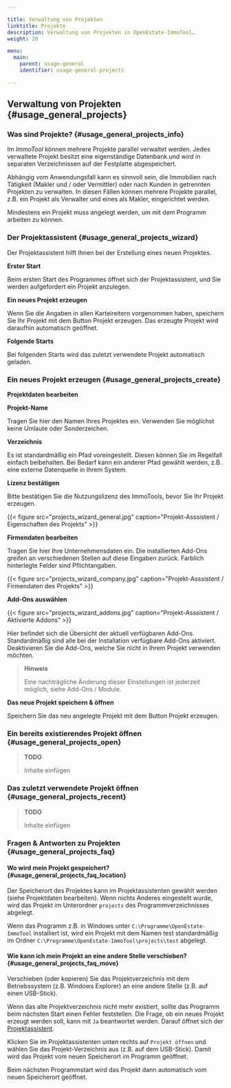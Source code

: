 ```yaml
---

title: Verwaltung von Projekten
linktitle: Projekte
description: Verwaltung von Projekten in OpenEstate-ImmoTool…
weight: 20

menu:
  main:
    parent: usage-general
    identifier: usage-general-projects

---
```


## Verwaltung von Projekten {#usage_general_projects}


### Was sind Projekte? {#usage_general_projects_info}

Im *ImmoTool* können mehrere Projekte parallel verwaltet werden. Jedes verwaltete Projekt besitzt eine eigenständige Datenbank und wird in separaten Verzeichnissen auf der Festplatte abgespeichert.

Abhängig vom Anwendungsfall kann es sinnvoll sein, die Immobilien nach Tätigkeit (Makler und / oder Vermittler) oder nach Kunden in getrennten Projekten zu verwalten. In diesen Fällen können mehrere Projekte parallel, z.B. ein Projekt als Verwalter und eines als Makler, eingerichtet werden.

Mindestens ein Projekt muss angelegt werden, um mit dem Programm arbeiten zu können.


### Der Projektassistent {#usage_general_projects_wizard}

Der Projektassistent hilft Ihnen bei der Erstellung eines neuen Projektes.

**Erster Start**

Beim ersten Start des Programmes öffnet sich der Projektassistent, und Sie werden aufgefordert ein Projekt anzulegen.

**Ein neues Projekt erzeugen**

Wenn Sie die Angaben in allen Karteireitern vorgenommen haben, speichern Sie Ihr Projekt mit dem Button Projekt erzeugen. Das erzeugte Projekt wird daraufhin automatisch geöffnet.

**Folgende Starts**

Bei folgenden Starts wird das zuletzt verwendete Projekt automatisch geladen.


### Ein neues Projekt erzeugen {#usage_general_projects_create}

**Projektdaten bearbeiten**

**Projekt-Name**

Tragen Sie hier den Namen Ihres Projektes ein. Verwenden Sie möglichst keine Umlaute oder Sonderzeichen.

**Verzeichnis**

Es ist standardmäßig ein Pfad voreingestellt. Diesen können Sie im Regelfall einfach beibehalten. Bei Bedarf kann ein anderer Pfad gewählt werden, z.B. eine externe Datenquelle in Ihrem System.

**Lizenz bestätigen**

Bitte bestätigen Sie die Nutzungslizenz des ImmoTools, bevor Sie Ihr Projekt erzeugen.

{{< figure src="projects_wizard_general.jpg" caption="Projekt-Asssistent / Eigenschaften des Projekts" >}}

**Firmendaten bearbeiten**

Tragen Sie hier Ihre Unternehmensdaten ein. Die installierten Add-Ons greifen an verschiedenen Stellen auf diese Eingaben zurück. Farblich hinterlegte Felder sind Pflichtangaben.

{{< figure src="projects_wizard_company.jpg" caption="Projekt-Asssistent / Firmendaten des Projekts" >}}

**Add-Ons auswählen**

{{< figure src="projects_wizard_addons.jpg" caption="Projekt-Asssistent / Aktivierte Addons" >}}

Hier befindet sich die Übersicht der aktuell verfügbaren Add-Ons. Standardmäßig sind alle bei der Installation verfügbare Add-Ons aktiviert. Deaktivieren Sie die Add-Ons, welche Sie nicht in Ihrem Projekt verwenden möchten.

> **Hinweis**
>
> Eine nachträgliche Änderung dieser Einstellungen ist jederzeit möglich, siehe Add-Ons / Module.

**Das neue Projekt speichern & öffnen**

Speichern Sie das neu angelegte Projekt mit dem Button Projekt erzeugen.


### Ein bereits existierendes Projekt öffnen {#usage_general_projects_open}

> **TODO**
>
> Inhalte einfügen


### Das zuletzt verwendete Projekt öffnen {#usage_general_projects_recent}

> **TODO**
>
> Inhalte einfügen


### Fragen & Antworten zu Projekten {#usage_general_projects_faq}


#### Wo wird mein Projekt gespeichert? {#usage_general_projects_faq_location}

Der Speicherort des Projektes kann im Projektassistenten gewählt werden (siehe Projektdaten bearbeiten). Wenn nichts Anderes eingestellt wurde, wird das Projekt im Unterordner `projects` des Programmverzeichnisses abgelegt.

Wenn das Programm z.B. in Windows unter `C:\Programme\OpenEstate-ImmoTool` installiert ist, wird ein Projekt mit dem Namen test standardmäßig im Ordner `C:\Programme\OpenEstate-ImmoTool\projects\test` abgelegt.


#### Wie kann ich mein Projekt an eine andere Stelle verschieben? {#usage_general_projects_faq_move}

Verschieben (oder kopieren) Sie das Projektverzeichnis mit dem Betriebssystem (z.B. Windows Explorer) an eine andere Stelle (z.B. auf einen USB-Stick).

Wenn das alte Projektverzeichnis nicht mehr existiert, sollte das Programm beim nächsten Start einen Fehler feststellen. Die Frage, ob ein neues Projekt erzeugt werden soll, kann mit `Ja` beantwortet werden. Darauf öffnet sich der [Projektassistent](#usage_general_projects_wizard).

Klicken Sie im Projektassistenten unten rechts auf `Projekt öffnen` und wählen Sie das Projekt-Verzeichnis aus (z.B. auf dem USB-Stick). Damit wird das Projekt vom neuen Speicherort im Programm geöffnet.

Beim nächsten Programmstart wird das Projekt dann automatisch vom neuen Speicherort geöffnet.

